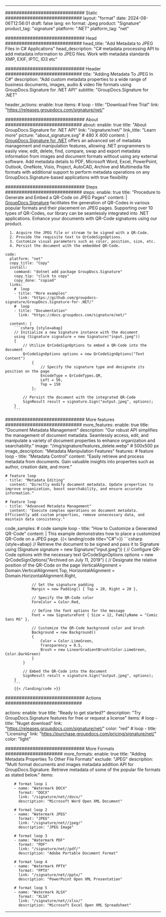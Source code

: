 



---
############################# Static ############################
layout: "format"
date:  2024-08-06T12:56:01
draft: false
lang: en
format: Jpeg
product: "Signature"
product_tag: "signature"
platform: ".NET"
platform_tag: "net"

############################# Head ############################
head_title: "Add Metadata to JPEG Files in C# Applications"
head_description: "C# metadata processing API to add metadata information to JPEG files. Work with metadata standards XMP, EXIF, IPTC, ID3 etc"

############################# Header ############################
title: "Adding Metadata To JPEG In C#" 
description: "Add custom metadata properties to a wide range of business documents, images, audio & video file formats using GroupDocs.Signature for .NET API"
subtitle: "GroupDocs.Signature for .NET" 

header_actions:
  enable: true
  items:
    #  loop
    - title: "Download Free Trial"
      link: "https://releases.groupdocs.com/signature/net/"
      
############################# About ############################
about:
    enable: true
    title: "About GroupDocs.Signature for .NET API"
    link: "/signature/net/"
    link_title: "Learn more"
    picture: "about_signature.svg" # 480 X 400
    content: |
       [GroupDocs.Signature for .NET](/signature/net/) offers an advanced set of metadata management and manipulation features, allowing .NET programmers to easily view, edit, delete, find, compare, swap and export metadata information from images and document formats without using any external software. Add metadata details to PDF, Microsoft Word, Excel, PowerPoint, Outlook, OneNote, Visio, Project, AutoCAD, Archive and Multimedia file formats with additional support to perform metadata operations on any GroupDocs.Signature-based applications with true flexibility

############################# Steps ############################
steps:
    enable: true
    title: "Procedure to Generate and Embed a QR-Code on JPEG Pages"
    content: |
      [GroupDocs.Signature](/signature/net/) facilitates the generation of QR-Codes in various popular formats and their placement on JPEG pages. Supporting over 10 types of QR-Codes, our library can be seamlessly integrated into .NET applications. Enhance your documents with QR-Code signatures using our product.
      
      1. Acquire the JPEG file or stream to be signed with a QR-Code.
      2. Provide the requisite text to QrCodeSignOptions.
      3. Customize visual parameters such as color, position, size, etc.
      4. Persist the document with the embedded QR-Code.
   
    code:
      platform: "net"
      copy_title: "Copy"
      install:
        command: "dotnet add package GroupDocs.Signature"
        copy_tip: "click to copy"
        copy_done: "copied"
      links:
        #  loop
        - title: "More examples"
          link: "https://github.com/groupdocs-signature/GroupDocs.Signature-for-.NET/"
        #  loop
        - title: "Documentation"
          link: "https://docs.groupdocs.com/signature/net/"
          
      content: |
        ```csharp {style=abap}
        // Initialize a new Signature instance with the document
        using (Signature signature = new Signature("input.jpeg"))
        {
            // Utilize QrCodeSignOptions to embed a QR-Code into the document
            QrCodeSignOptions options = new QrCodeSignOptions("Text Content")
                {
                    // Specify the signature type and designate its position on the page
                    EncodeType = QrCodeTypes.QR,
                    Left = 50,
                    Top = 150
                };

            // Persist the document with the integrated QR-Code
            SignResult result = signature.Sign("output.jpeg", options);
        }
        ```            

############################# More features ############################
more_features:
  enable: true
  title: "Document Metadata Management"
  description: "Our robust API simplifies the management of document metadata. Seamlessly access, edit, and manipulate a variety of document properties to enhance organization and searchability."
  image: "/img/signature/features_delete.webp" # 500x500 px
  image_description: "Metadata Manipulation Features"
  features:
    # feature loop
    - title: "Metadata Control"
      content: "Easily retrieve and process metadata from documents. Gain valuable insights into properties such as author, creation date, and more."

    # feature loop
    - title: "Metadata Editing"
      content: "Directly modify document metadata. Update properties to improve organization, boost searchability, and ensure accurate information."

    # feature loop
    - title: "Advanced Metadata Management"
      content: "Execute complex operations on document metadata. Efficiently add custom properties, remove unnecessary data, and maintain data consistency."
      
  code_samples:
    # code sample loop
    - title: "How to Customize a Generated QR-Code"
      content: |
        This example demonstrates how to place a customized QR-Code on a JPEG page.
        {{< landing/code title="C#">}}
        ```csharp {style=abap}
        // Retrieve the document to be signed and pass it to Signature
        using (Signature signature = new Signature("input.jpeg"))
        {
            // Configure QR-Code options with the necessary text
            QrCodeSignOptions options = new QrCodeSignOptions("Archived on July 11, 2019")
            {
                // Designate the relative position of the QR-Code on the page
                VerticalAlignment = Domain.VerticalAlignment.Top,
                HorizontalAlignment = Domain.HorizontalAlignment.Right,

                // Set the signature padding
                Margin = new Padding() { Top = 20, Right = 20 },

                // Specify the QR-Code color
                ForeColor = Color.Red,

                // Define the font options for the message
                Font = new SignatureFont { Size = 12, FamilyName = "Comic Sans MS" },

                // Customize the QR-Code background color and brush
                Background = new Background()
                {
                    Color = Color.LimeGreen,
                    Transparency = 0.5,
                    Brush = new LinearGradientBrush(Color.LimeGreen, Color.DarkGreen)
                }
            }

            // Embed the QR-Code into the document
            SignResult result = signature.Sign("output.jpeg", options);
        }
        ```
        {{< /landing/code >}}


############################# Actions ############################

actions:
  enable: true
  title: "Ready to get started?"
  description: "Try GroupDocs.Signature features for free or request a license"
  items:
    #  loop
    - title: "Nuget download"
      link: "https://releases.groupdocs.com/signature/net/"
      color: "red"
        #  loop
    - title: "Licensing"
      link: "https://purchase.groupdocs.com/pricing/signature/net/"
      color: "light"


############################# More Formats #####################
more_formats:
    enable: true
    title: "Adding Metadata Properties To Other File Formats"
    exclude: "JPEG"
    description: "Multi format documents and images metadata addition API for GroupDocs.Signature. Retrieve metadata of some of the popular file formats as stated below."
    items: 
          
        # format loop 1
        - name: "Watermark DOCX"
          format: "DOCX"
          link: "/signature/net//docx/"
          description: "Microsoft Word Open XML Document"
          
        # format loop 2
        - name: "Watermark JPEG"
          format: "JPEG"
          link: "/signature/net//jpeg/"
          description: "JPEG Image"
          
        # format loop 3
        - name: "Watermark PDF"
          format: "PDF"
          link: "/signature/net//pdf/"
          description: "Adobe Portable Document Format"
          
        # format loop 4
        - name: "Watermark PPTX"
          format: "PPTX"
          link: "/signature/net//pptx/"
          description: "PowerPoint Open XML Presentation"
          
        # format loop 5
        - name: "Watermark XLSX"
          format: "XLSX"
          link: "/signature/net//xlsx/"
          description: "Microsoft Excel Open XML Spreadsheet"


          

---